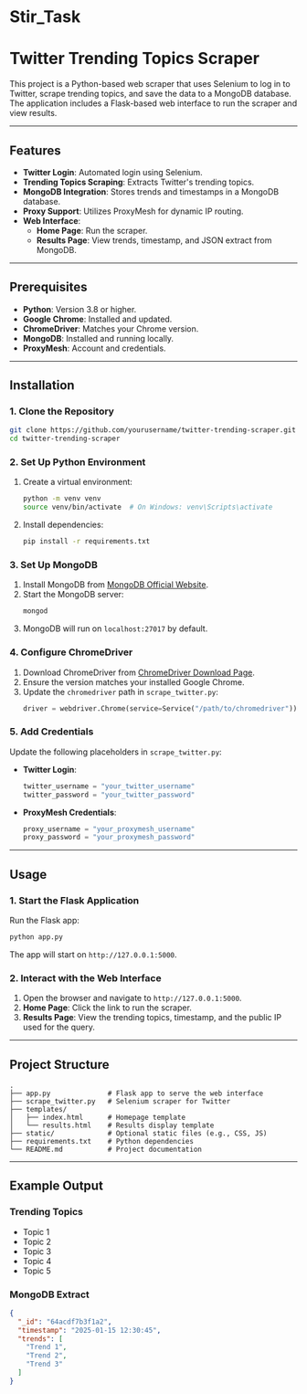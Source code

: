 # Stir_Task
# Twitter Trending Topics Scraper

This project is a Python-based web scraper that uses Selenium to log in to Twitter, scrape trending topics, and save the data to a MongoDB database. The application includes a Flask-based web interface to run the scraper and view results.

---

## Features

- **Twitter Login**: Automated login using Selenium.
- **Trending Topics Scraping**: Extracts Twitter's trending topics.
- **MongoDB Integration**: Stores trends and timestamps in a MongoDB database.
- **Proxy Support**: Utilizes ProxyMesh for dynamic IP routing.
- **Web Interface**:
  - **Home Page**: Run the scraper.
  - **Results Page**: View trends, timestamp, and JSON extract from MongoDB.

---

## Prerequisites

- **Python**: Version 3.8 or higher.
- **Google Chrome**: Installed and updated.
- **ChromeDriver**: Matches your Chrome version.
- **MongoDB**: Installed and running locally.
- **ProxyMesh**: Account and credentials.

---

## Installation

### 1. Clone the Repository
```bash
git clone https://github.com/yourusername/twitter-trending-scraper.git
cd twitter-trending-scraper
```

### 2. Set Up Python Environment
1. Create a virtual environment:
   ```bash
   python -m venv venv
   source venv/bin/activate  # On Windows: venv\Scripts\activate
   ```
2. Install dependencies:
   ```bash
   pip install -r requirements.txt
   ```

### 3. Set Up MongoDB
1. Install MongoDB from [MongoDB Official Website](https://www.mongodb.com/try/download/community).
2. Start the MongoDB server:
   ```bash
   mongod
   ```
3. MongoDB will run on `localhost:27017` by default.

### 4. Configure ChromeDriver
1. Download ChromeDriver from [ChromeDriver Download Page](https://chromedriver.chromium.org/downloads).
2. Ensure the version matches your installed Google Chrome.
3. Update the `chromedriver` path in `scrape_twitter.py`:
   ```python
   driver = webdriver.Chrome(service=Service("/path/to/chromedriver"))
   ```

### 5. Add Credentials
Update the following placeholders in `scrape_twitter.py`:
- **Twitter Login**:
   ```python
   twitter_username = "your_twitter_username"
   twitter_password = "your_twitter_password"
   ```
- **ProxyMesh Credentials**:
   ```python
   proxy_username = "your_proxymesh_username"
   proxy_password = "your_proxymesh_password"
   ```

---

## Usage

### 1. Start the Flask Application
Run the Flask app:
```bash
python app.py
```

The app will start on `http://127.0.0.1:5000`.

### 2. Interact with the Web Interface
1. Open the browser and navigate to `http://127.0.0.1:5000`.
2. **Home Page**: Click the link to run the scraper.
3. **Results Page**: View the trending topics, timestamp, and the public IP used for the query.

---

## Project Structure

```
.
├── app.py              # Flask app to serve the web interface
├── scrape_twitter.py   # Selenium scraper for Twitter
├── templates/
│   ├── index.html      # Homepage template
│   └── results.html    # Results display template
├── static/             # Optional static files (e.g., CSS, JS)
├── requirements.txt    # Python dependencies
└── README.md           # Project documentation
```

---

## Example Output

### **Trending Topics**
- Topic 1
- Topic 2
- Topic 3
- Topic 4
- Topic 5

### **MongoDB Extract**
```json
{
  "_id": "64acdf7b3f1a2",
  "timestamp": "2025-01-15 12:30:45",
  "trends": [
    "Trend 1",
    "Trend 2",
    "Trend 3"
  ]
}
```
